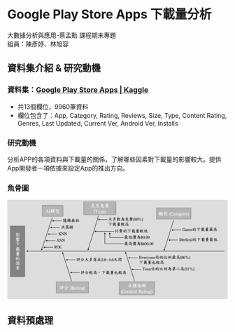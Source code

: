 # Google Play Store Apps 下載量分析
大數據分析與應用-蔡孟勳 課程期末專題
<br>組員：陳彥妤、林旭容

## 資料集介紹 & 研究動機
### 資料集：[Google Play Store Apps | Kaggle](https://www.kaggle.com/datasets/lava18/google-play-store-apps)
* 共13個欄位，9960筆資料
* 欄位包含了：App, Category, Rating, Reviews, Size, Type, Content Rating, Genres, Last Updated, Current Ver, Android Ver, Installs

### 研究動機
分析APP的各項資料與下載量的關係，了解哪些因素對下載量的影響較大。提供App開發者一項依據來設定App的推出方向。

### 魚骨圖
![image](https://github.com/yyc556/analysis-of-install-counts-on-google-play-store/blob/main/images/fish%20bone%20diagram.png)

## 資料預處理
